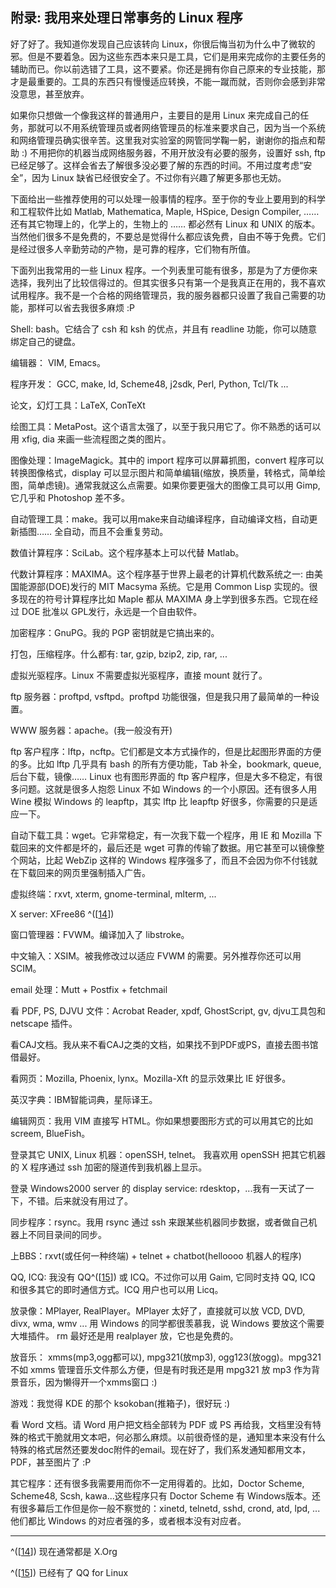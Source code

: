 ## 附录: 我用来处理日常事务的 Linux 程序

好了好了。我知道你发现自己应该转向
Linux，你很后悔当初为什么中了微软的邪。但是不要着急。因为这些东西本来只是工具，它们是用来完成你的主要任务的辅助而已。你以前选错了工具，这不要紧。你还是拥有你自己原来的专业技能，那才是最重要的。工具的东西只有慢慢适应转换，不能一蹴而就，否则你会感到非常没意思，甚至放弃。

如果你只想做一个像我这样的普通用户，主要目的是用 Linux
来完成自己的任务，那就可以不用系统管理员或者网络管理员的标准来要求自己，因为当一个系统和网络管理员确实很辛苦。这里我对实验室的网管同学鞠一躬，谢谢你的指点和帮助
:) 不用把你的机器当成网络服务器，不用开放没有必要的服务，设置好 ssh, ftp
已经足够了。这样会省去了解很多没必要了解的东西的时间。不用过度考虑“安全”，因为
Linux 缺省已经很安全了。不过你有兴趣了解更多那也无妨。

下面给出一些推荐使用的可以处理一般事情的程序。至于你的专业上要用到的科学和工程软件比如
Matlab, Mathematica, Maple, HSpice, Design Compiler, ……
还有其它物理上的，化学上的，生物上的 …… 都必然有 Linux 和 UNIX
的版本。当然他们很多不是免费的，不要总是觉得什么都应该免费，自由不等于免费。它们是经过很多人辛勤劳动的产物，是可靠的程序，它们物有所值。

下面列出我常用的一些 Linux
程序。一个列表里可能有很多，那是为了方便你来选择，我列出了比较信得过的。但其实很多只有第一个是我真正在用的，我不喜欢试用程序。我不是一个合格的网络管理员，我的服务器都只设置了我自己需要的功能，那样可以省去我很多麻烦
:P

Shell: bash。它结合了 csh 和 ksh 的优点，并且有 readline
功能，你可以随意绑定自己的键盘。

编辑器： VIM, Emacs。

程序开发： GCC, make, ld, Scheme48, j2sdk, Perl, Python, Tcl/Tk ...

论文，幻灯工具：LaTeX, ConTeXt

绘图工具：MetaPost。这个语言太强了，以至于我只用它了。你不熟悉的话可以用
xfig, dia 来画一些流程图之类的图片。

图像处理：ImageMagick。其中的 import 程序可以屏幕抓图，convert
程序可以转换图像格式，display
可以显示图片和简单编辑(缩放，换质量，转格式，简单绘图，简单虑镜)。通常我就这么点需要。如果你要更强大的图像工具可以用
Gimp, 它几乎和 Photoshop 差不多。

自动管理工具：make。我可以用make来自动编译程序，自动编译文档，自动更新插图……
全自动，而且不会重复劳动。

数值计算程序：SciLab。这个程序基本上可以代替 Matlab。

代数计算程序：MAXIMA。这个程序基于世界上最老的计算机代数系统之一:
由美国能源部(DOE)发行的 MIT Macsyma 系统。它是用 Common Lisp
实现的。很多现在的符号计算程序比如 Maple 都从 MAXIMA
身上学到很多东西。它现在经过 DOE 批准以 GPL发行，永远是一个自由软件。

加密程序：GnuPG。我的 PGP 密钥就是它搞出来的。

打包，压缩程序。什么都有: tar, gzip, bzip2, zip, rar, ...

虚拟光驱程序。Linux 不需要虚拟光驱程序，直接 mount 就行了。

ftp 服务器：proftpd, vsftpd。proftpd
功能很强，但是我只用了最简单的一种设置。

WWW 服务器：apache。(我一般没有开)

ftp
客户程序：lftp，ncftp。它们都是文本方式操作的，但是比起图形界面的方便的多。比如
lftp 几乎具有 bash 的所有方便功能，Tab 补全，bookmark, queue,
后台下载，镜像…… Linux 也有图形界面的 ftp
客户程序，但是大多不稳定，有很多问题。这就是很多人抱怨 Linux 不如
Windows 的一个小原因。还有很多人用 Wine 模拟 Windows 的 leapftp，其实
lftp 比 leapftp 好很多，你需要的只是适应一下。

自动下载工具：wget。它非常稳定，有一次我下载一个程序，用 IE 和 Mozilla
下载回来的文件都是坏的，最后还是 wget
可靠的传输了数据。用它甚至可以镜像整个网站，比起 WebZip 这样的 Windows
程序强多了，而且不会因为你不付钱就在下载回来的网页里强制插入广告。

虚拟终端：rxvt, xterm, gnome-terminal, mlterm, ...

X server: XFree86 ^(\[[14](#ftn.id3054788)\])

窗口管理器：FVWM。编译加入了 libstroke。

中文输入：XSIM。被我修改过以适应 FVWM 的需要。另外推荐你还可以用 SCIM。

email 处理：Mutt + Postfix + fetchmail

看 PDF, PS, DJVU 文件：Acrobat Reader, xpdf, GhostScript, gv,
djvu工具包和 netscape 插件。

看CAJ文档。我从来不看CAJ之类的文档，如果找不到PDF或PS，直接去图书馆借最好。

看网页：Mozilla, Phoenix, lynx。Mozilla-Xft 的显示效果比 IE 好很多。

英汉字典：IBM智能词典，星际译王。

编辑网页：我用 VIM 直接写 HTML。你如果想要图形方式的可以用其它的比如
screem, BlueFish。

登录其它 UNIX, Linux 机器：openSSH, telnet。 我喜欢用 openSSH
把其它机器的 X 程序通过 ssh 加密的隧道传到我机器上显示。

登录 Windows2000 server 的 display service:
rdesktop，...我有一天试了一下，不错。后来就没有用过了。

同步程序：rsync。我用 rsync 通过 ssh
来跟某些机器同步数据，或者做自己机器上不同目录间的同步。

上BBS：rxvt(或任何一种终端) + telnet + chatbot(helloooo 机器人的程序)

QQ, ICQ: 我没有 QQ^(\[[15](#ftn.id3054855)\]) 或 ICQ。不过你可以用 Gaim,
它同时支持 QQ, ICQ 和很多其它的即时通信方式。ICQ 用户也可以用 Licq。

放录像：MPlayer, RealPlayer。MPlayer 太好了，直接就可以放 VCD, DVD,
divx, wma, wmv ... 用 Windows 的同学都很羡慕我，说 Windows
要放这个需要大堆插件。 rm 最好还是用 realplayer 放，它也是免费的。

放音乐： xmms(mp3,ogg都可以), mpg321(放mp3), ogg123(放ogg)。mpg321 不如
xmms 管理音乐文件那么方便，但是有时我还是用 mpg321 放 mp3
作为背景音乐，因为懒得开一个xmms窗口 :)

游戏：我觉得 KDE 的那个 ksokoban(推箱子)，很好玩 :)

看 Word 文档。请 Word 用户把文档全部转为 PDF 或 PS
再给我，文档里没有特殊的格式干脆就用文本吧，何必那么麻烦。以前很奇怪的是，通知里本来没有什么特殊的格式居然还要发doc附件的email。现在好了，我们系发通知都用文本，PDF，甚至图片了
:P

其它程序：还有很多我需要用而你不一定用得着的。比如，Doctor Scheme,
Scheme48, Scsh, kawa...这些程序只有 Doctor Scheme 有
Windows版本。还有很多幕后工作但是你一般不察觉的：xinetd, telnetd, sshd,
crond, atd, lpd, ... 他们都比 Windows
的对应者强的多，或者根本没有对应者。

---

^(\[[14](#id3054788)\]) 现在通常都是 X.Org

^(\[[15](#id3054855)\]) 已经有了 QQ for Linux
